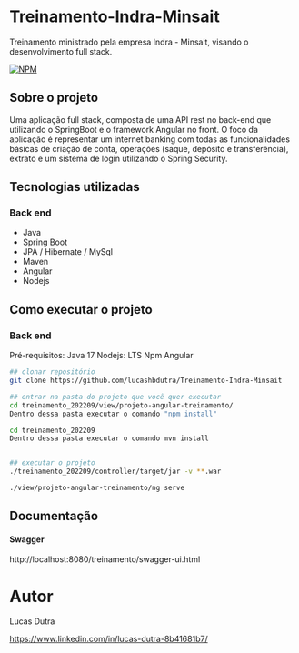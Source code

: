 # Treinamento-Indra-Minsait

Treinamento ministrado pela empresa Indra - Minsait, visando o desenvolvimento full stack.

[![NPM](https://img.shields.io/npm/l/react)](https://github.com/lucashbdutra/Treinamento-Indra-Minsait/blob/main/LICENSE) 

## Sobre o projeto

Uma aplicação full stack, composta de uma API rest no back-end que utilizando o SpringBoot e o framework Angular no front. O foco da aplicação é representar um internet banking com todas as funcionalidades básicas de criação de conta, operações (saque, depósito e transferência), extrato e um sistema de login utilizando o Spring Security.

## Tecnologias utilizadas
### Back end
- Java
- Spring Boot
- JPA / Hibernate / MySql
- Maven
- Angular
- Nodejs

## Como executar o projeto

### Back end
Pré-requisitos: Java 17
Nodejs: LTS
Npm
Angular

```bash
## clonar repositório
git clone https://github.com/lucashbdutra/Treinamento-Indra-Minsait

## entrar na pasta do projeto que você quer executar
cd treinamento_202209/view/projeto-angular-treinamento/
Dentro dessa pasta executar o comando "npm install"

cd treinamento_202209
Dentro dessa pasta executar o comando mvn install


## executar o projeto
./treinamento_202209/controller/target/jar -v **.war

./view/projeto-angular-treinamento/ng serve
```


## Documentação
#### Swagger
http://localhost:8080/treinamento/swagger-ui.html

# Autor

Lucas Dutra

https://www.linkedin.com/in/lucas-dutra-8b41681b7/

